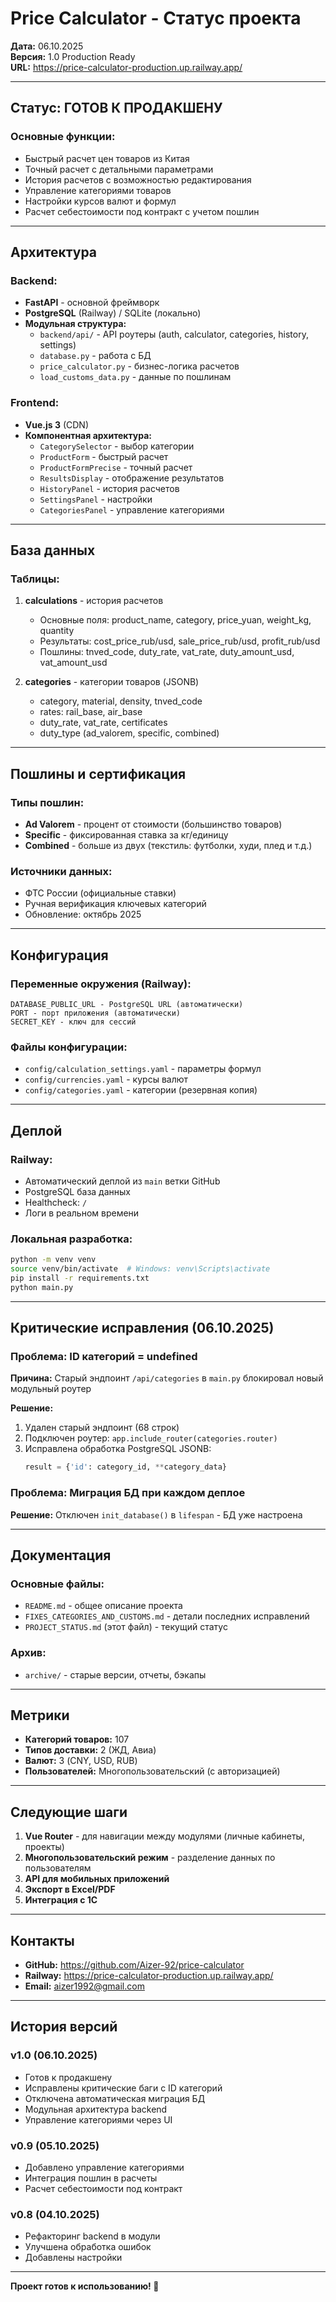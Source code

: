 # Price Calculator - Статус проекта

**Дата:** 06.10.2025  
**Версия:** 1.0 Production Ready  
**URL:** https://price-calculator-production.up.railway.app/

---

## Статус: ГОТОВ К ПРОДАКШЕНУ

### Основные функции:
- Быстрый расчет цен товаров из Китая
- Точный расчет с детальными параметрами
- История расчетов с возможностью редактирования
- Управление категориями товаров
- Настройки курсов валют и формул
- Расчет себестоимости под контракт с учетом пошлин

---

## Архитектура

### Backend:
- **FastAPI** - основной фреймворк
- **PostgreSQL** (Railway) / SQLite (локально)
- **Модульная структура:**
  - `backend/api/` - API роутеры (auth, calculator, categories, history, settings)
  - `database.py` - работа с БД
  - `price_calculator.py` - бизнес-логика расчетов
  - `load_customs_data.py` - данные по пошлинам

### Frontend:
- **Vue.js 3** (CDN)
- **Компонентная архитектура:**
  - `CategorySelector` - выбор категории
  - `ProductForm` - быстрый расчет
  - `ProductFormPrecise` - точный расчет
  - `ResultsDisplay` - отображение результатов
  - `HistoryPanel` - история расчетов
  - `SettingsPanel` - настройки
  - `CategoriesPanel` - управление категориями

---

## База данных

### Таблицы:
1. **calculations** - история расчетов
   - Основные поля: product_name, category, price_yuan, weight_kg, quantity
   - Результаты: cost_price_rub/usd, sale_price_rub/usd, profit_rub/usd
   - Пошлины: tnved_code, duty_rate, vat_rate, duty_amount_usd, vat_amount_usd

2. **categories** - категории товаров (JSONB)
   - category, material, density, tnved_code
   - rates: rail_base, air_base
   - duty_rate, vat_rate, certificates
   - duty_type (ad_valorem, specific, combined)

---

## Пошлины и сертификация

### Типы пошлин:
- **Ad Valorem** - процент от стоимости (большинство товаров)
- **Specific** - фиксированная ставка за кг/единицу
- **Combined** - больше из двух (текстиль: футболки, худи, плед и т.д.)

### Источники данных:
- ФТС России (официальные ставки)
- Ручная верификация ключевых категорий
- Обновление: октябрь 2025

---

## Конфигурация

### Переменные окружения (Railway):
```
DATABASE_PUBLIC_URL - PostgreSQL URL (автоматически)
PORT - порт приложения (автоматически)
SECRET_KEY - ключ для сессий
```

### Файлы конфигурации:
- `config/calculation_settings.yaml` - параметры формул
- `config/currencies.yaml` - курсы валют
- `config/categories.yaml` - категории (резервная копия)

---

## Деплой

### Railway:
- Автоматический деплой из `main` ветки GitHub
- PostgreSQL база данных
- Healthcheck: `/`
- Логи в реальном времени

### Локальная разработка:
```bash
python -m venv venv
source venv/bin/activate  # Windows: venv\Scripts\activate
pip install -r requirements.txt
python main.py
```

---

## Критические исправления (06.10.2025)

### Проблема: ID категорий = undefined
**Причина:** Старый эндпоинт `/api/categories` в `main.py` блокировал новый модульный роутер

**Решение:**
1. Удален старый эндпоинт (68 строк)
2. Подключен роутер: `app.include_router(categories.router)`
3. Исправлена обработка PostgreSQL JSONB:
   ```python
   result = {'id': category_id, **category_data}
   ```

### Проблема: Миграция БД при каждом деплое
**Решение:** Отключен `init_database()` в `lifespan` - БД уже настроена

---

## Документация

### Основные файлы:
- `README.md` - общее описание проекта
- `FIXES_CATEGORIES_AND_CUSTOMS.md` - детали последних исправлений
- `PROJECT_STATUS.md` (этот файл) - текущий статус

### Архив:
- `archive/` - старые версии, отчеты, бэкапы

---

## Метрики

- **Категорий товаров:** 107
- **Типов доставки:** 2 (ЖД, Авиа)
- **Валют:** 3 (CNY, USD, RUB)
- **Пользователей:** Многопользовательский (с авторизацией)

---

## Следующие шаги

1. **Vue Router** - для навигации между модулями (личные кабинеты, проекты)
2. **Многопользовательский режим** - разделение данных по пользователям
3. **API для мобильных приложений**
4. **Экспорт в Excel/PDF**
5. **Интеграция с 1С**

---

## Контакты

- **GitHub:** https://github.com/Aizer-92/price-calculator
- **Railway:** https://price-calculator-production.up.railway.app/
- **Email:** aizer1992@gmail.com

---

## История версий

### v1.0 (06.10.2025)
- Готов к продакшену
- Исправлены критические баги с ID категорий
- Отключена автоматическая миграция БД
- Модульная архитектура backend
- Управление категориями через UI

### v0.9 (05.10.2025)
- Добавлено управление категориями
- Интеграция пошлин в расчеты
- Расчет себестоимости под контракт

### v0.8 (04.10.2025)
- Рефакторинг backend в модули
- Улучшена обработка ошибок
- Добавлены настройки

---

**Проект готов к использованию! 🚀**
